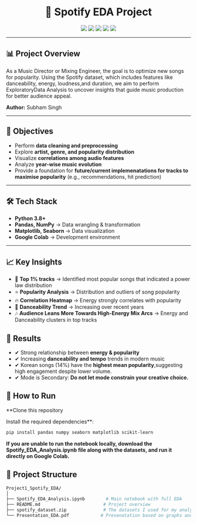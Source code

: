 <h1 align="center">🎵 Spotify EDA Project</h1>

<p align="center">
  <img src="https://img.shields.io/badge/Analysis-EDA-blue.svg" />
  <img src="https://img.shields.io/badge/Python-3.8+-green.svg" />
  <img src="https://img.shields.io/badge/Jupyter-Notebook-orange.svg" />
  <img src="https://img.shields.io/badge/Status-Complete-success.svg" />
  <img src="https://img.shields.io/github/license/your-username/Spotify_EDA_Project" />
</p>

---

## 📊 Project Overview  

 As a Music Director or Mixing Engineer, the goal is to optimize new songs for popularity. Using the Spotify dataset, which includes features like danceability, energy, loudness,and duration, we aim to perform ExploratoryData Analysis to uncover insights that guide music production for better audience appeal.  

**Author:** Subham Singh

---

## 🚀 Objectives  

- Perform **data cleaning and preprocessing**  
- Explore **artist, genre, and popularity distribution**  
- Visualize **correlations among audio features**  
- Analyze **year-wise music evolution**  
- Provide a foundation for **future/current implemenatations for tracks to maximise popularity** (e.g., recommendations, hit prediction)  

---

## 🛠️ Tech Stack  

- **Python 3.8+**  
- **Pandas, NumPy** → Data wrangling & transformation  
- **Matplotlib, Seaborn** → Data visualization  
- **Google Colab** → Development environment  

---
## 📈 Key Insights
- 🎤 **Top 1% tracks** → Identified most popular songs that indicated a power law distribution  
- ⭐ **Popularity Analysis** → Distribution and outliers of song popularity  
- 🔥 **Correlation Heatmap** → Energy strongly correlates with popularity  
- 💃 **Danceability Trend** → Increasing over recent years  
- 🎶  **Audience Leans More Towards High-Energy Mix Arcs** → Energy and Danceability clusters in top tracks
## 🎯 Results
- ✔ Strong relationship between **energy & popularity**    
- ✔ Increasing **danceability and tempo** trends in modern music  
- ✔  Korean songs (14%) have the **highest mean popularity**,suggesting high engagement despite lower volume.
- ✔ Mode is Secondary: **Do not let mode constrain your creative choice.** 


## 🚀 How to Run

**Clone this repository

Install the required dependencies**:

```bash
pip install pandas numpy seaborn matplotlib scikit-learn
```


**If you are unable to run the notebook locally, download the Spotify_EDA_Analysis.ipynb file along with the datasets, and run it directly on Google Colab.**

## 📂 Project Structure  

```bash
Project1_Spotify_EDA/
│
├── Spotify_EDA_Analysis.ipynb        # Main notebook with full EDA
├── README.md                        # Project overview
├── spotify_dataset.zip              # The datasets I used for my analysis
└── Presentation_EDA.pdf            # Presenatation based on graphs and key insights




